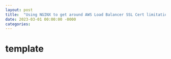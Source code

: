```yaml
---
layout: post
title:  "Using NGINX to get around AWS Load Balancer SSL Cert limitations"
date: 2023-03-01 00:00:00 -0000
categories: 
---
```


# template

